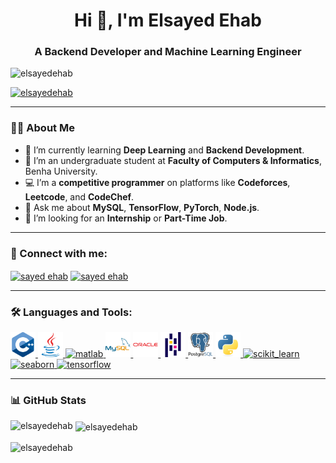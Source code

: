 <h1 align="center">Hi 👋, I'm Elsayed Ehab</h1>
<h3 align="center">A Backend Developer and Machine Learning Engineer</h3>

<p align="left"> <img src="https://komarev.com/ghpvc/?username=elsayedehab&label=Profile%20views&color=0e75b6&style=flat" alt="elsayedehab" /> </p>

<p align="left"> <a href="https://github.com/ryo-ma/github-profile-trophy"><img src="https://github-profile-trophy.vercel.app/?username=elsayedehab" alt="elsayedehab" /></a> </p>

---

### 🧑‍💻 About Me

- 📘 I’m currently learning **Deep Learning** and **Backend Development**.  
- 🏫 I’m an undergraduate student at **Faculty of Computers & Informatics**, Benha University.  
- 💻 I’m a **competitive programmer** on platforms like **Codeforces**, **Leetcode**, and **CodeChef**.  
- 💬 Ask me about **MySQL**, **TensorFlow**, **PyTorch**, **Node.js**.  
- 🤝 I’m looking for an **Internship** or **Part-Time Job**.

---

### 🔗 Connect with me:

<p align="left">
<a href="https://linkedin.com/in/sayed ehab" target="blank"><img align="center" src="https://raw.githubusercontent.com/rahuldkjain/github-profile-readme-generator/master/src/images/icons/Social/linked-in-alt.svg" alt="sayed ehab" height="30" width="40" /></a>
<a href="https://fb.com/sayed ehab" target="blank"><img align="center" src="https://raw.githubusercontent.com/rahuldkjain/github-profile-readme-generator/master/src/images/icons/Social/facebook.svg" alt="sayed ehab" height="30" width="40" /></a>
</p>

---

### 🛠️ Languages and Tools:

<p align="left">
<a href="https://www.w3schools.com/cpp/" target="_blank" rel="noreferrer"> <img src="https://raw.githubusercontent.com/devicons/devicon/master/icons/cplusplus/cplusplus-original.svg" alt="cplusplus" width="40" height="40"/> </a>
<a href="https://www.java.com" target="_blank" rel="noreferrer"> <img src="https://raw.githubusercontent.com/devicons/devicon/master/icons/java/java-original.svg" alt="java" width="40" height="40"/> </a>
<a href="https://www.mathworks.com/" target="_blank" rel="noreferrer"> <img src="https://upload.wikimedia.org/wikipedia/commons/2/21/Matlab_Logo.png" alt="matlab" width="40" height="40"/> </a>
<a href="https://www.mysql.com/" target="_blank" rel="noreferrer"> <img src="https://raw.githubusercontent.com/devicons/devicon/master/icons/mysql/mysql-original-wordmark.svg" alt="mysql" width="40" height="40"/> </a>
<a href="https://www.oracle.com/" target="_blank" rel="noreferrer"> <img src="https://raw.githubusercontent.com/devicons/devicon/master/icons/oracle/oracle-original.svg" alt="oracle" width="40" height="40"/> </a>
<a href="https://pandas.pydata.org/" target="_blank" rel="noreferrer"> <img src="https://raw.githubusercontent.com/devicons/devicon/2ae2a900d2f041da66e950e4d48052658d850630/icons/pandas/pandas-original.svg" alt="pandas" width="40" height="40"/> </a>
<a href="https://www.postgresql.org" target="_blank" rel="noreferrer"> <img src="https://raw.githubusercontent.com/devicons/devicon/master/icons/postgresql/postgresql-original-wordmark.svg" alt="postgresql" width="40" height="40"/> </a>
<a href="https://www.python.org" target="_blank" rel="noreferrer"> <img src="https://raw.githubusercontent.com/devicons/devicon/master/icons/python/python-original.svg" alt="python" width="40" height="40"/> </a>
<a href="https://scikit-learn.org/" target="_blank" rel="noreferrer"> <img src="https://upload.wikimedia.org/wikipedia/commons/0/05/Scikit_learn_logo_small.svg" alt="scikit_learn" width="40" height="40"/> </a>
<a href="https://seaborn.pydata.org/" target="_blank" rel="noreferrer"> <img src="https://seaborn.pydata.org/_images/logo-mark-lightbg.svg" alt="seaborn" width="40" height="40"/> </a>
<a href="https://www.tensorflow.org" target="_blank" rel="noreferrer"> <img src="https://www.vectorlogo.zone/logos/tensorflow/tensorflow-icon.svg" alt="tensorflow" width="40" height="40"/> </a>
</p>

---

### 📊 GitHub Stats

<p><img align="left" src="https://github-readme-stats.vercel.app/api/top-langs?username=elsayedehab&show_icons=true&locale=en&layout=compact" alt="elsayedehab" /></p>

<p>&nbsp;<img align="center" src="https://github-readme-stats.vercel.app/api?username=elsayedehab&show_icons=true&locale=en" alt="elsayedehab" /></p>

<p><img align="center" src="https://github-readme-streak-stats.herokuapp.com/?user=elsayedehab&" alt="elsayedehab" /></p>
